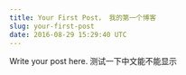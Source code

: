```yaml
---
title: Your First Post， 我的第一个博客
slug: your-first-post
date: 2016-08-29 15:29:40 UTC
---
```

Write your post here. 测试一下中文能不能显示
